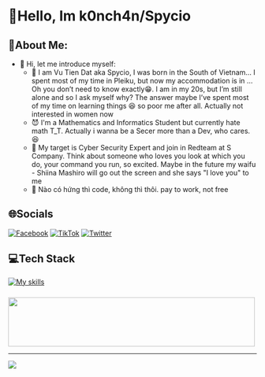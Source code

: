 # 💫Hello, Im k0nch4n/Spycio
## 💫About Me:
- 🫣 Hi, let me introduce myself:
  + 🥇 I am Vu Tien Dat aka Spycio, I was born in the South of Vietnam… I spent most of my time in Pleiku, but now my accommodation is in … Oh you don’t need to know exactly😁. I am in my 20s, but I’m still alone and so I ask myself why? The answer maybe I’ve spent most of my time on learning things 😆 so poor me after all. Actually not interested in women now 
  + 😈 I'm a Mathematics and Informatics Student but currently hate math T_T. Actually i wanna be a Secer more than a Dev, who cares.😆 
  + 🐳 My target is Cyber Security Expert and join in Redteam at S Company. Think about someone who loves you look at which you do, your command you run, so excited. Maybe in the future my waifu - Shiina Mashiro will go out the screen and she says "I love you" to me
  + 🎵 Nào có hứng thì code, không thì thôi. pay to work, not free

## 🌐Socials
[![Facebook](https://img.shields.io/badge/Facebook-%231877F2.svg?logo=Facebook&logoColor=white)](https://www.facebook.com/s1mpl3Love) [![TikTok](https://img.shields.io/badge/TikTok-%23000000.svg?logo=TikTok&logoColor=white)](https://www.tiktok.com/@spyciokon) [![Twitter](https://img.shields.io/badge/Twitter-%231DA1F2.svg?logo=Twitter&logoColor=white)](https://twitter.com/KonSpycio) 

## 💻Tech Stack
[![My skills](https://skillicons.dev/icons?i=latex,php,python,java,mysql,javascript,r,expressjs,linux,vscode,anaconda&perline=15)](https://laxiisteam.blogspot.com)

### 
<img src="https://tryhackme-badges.s3.amazonaws.com/hackervnn40.png" width="500px" height="100px"/>

---
[![](https://visitcount.itsvg.in/api?id=tiyeume25112004&icon=8&color=9)](https://visitcount.itsvg.in)
